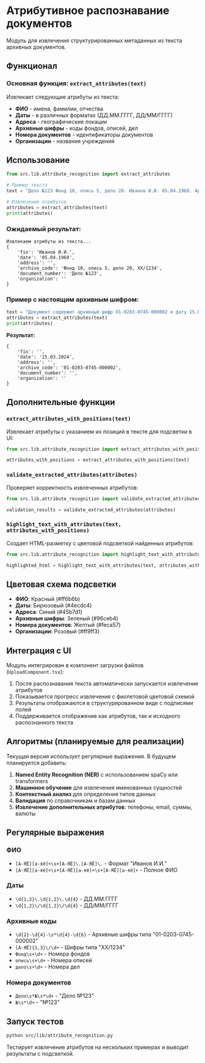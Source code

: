 # Атрибутивное распознавание документов

Модуль для извлечения структурированных метаданных из текста архивных документов.

## Функционал

### Основная функция: `extract_attributes(text)`

Извлекает следующие атрибуты из текста:
- **ФИО** - имена, фамилии, отчества
- **Даты** - в различных форматах (ДД.ММ.ГГГГ, ДД/ММ/ГГГГ)
- **Адреса** - географические локации
- **Архивные шифры** - коды фондов, описей, дел
- **Номера документов** - идентификаторы документов
- **Организации** - названия учреждений

## Использование

```python
from src.lib.attribute_recognition import extract_attributes

# Пример текста
text = "Дело №123 Фонд 10, опись 5, дело 20. Иванов И.И. 05.04.1960. Архивный шифр: XX/1234."

# Извлечение атрибутов
attributes = extract_attributes(text)
print(attributes)
```

### Ожидаемый результат:

```
Извлекаем атрибуты из текста...
{
    'fio': 'Иванов И.И.',
    'date': '05.04.1960', 
    'address': '',
    'archive_code': 'Фонд 10, опись 5, дело 20, XX/1234',
    'document_number': 'Дело №123',
    'organization': ''
}
```

### Пример с настоящим архивным шифром:

```python
text = "Документ содержит архивный шифр 01-0203-0745-000002 и дату 15.03.2024."
attributes = extract_attributes(text)
print(attributes)
```

**Результат:**
```
{
    'fio': '',
    'date': '15.03.2024',
    'address': '',
    'archive_code': '01-0203-0745-000002',
    'document_number': '',
    'organization': ''
}
```

## Дополнительные функции

### `extract_attributes_with_positions(text)`

Извлекает атрибуты с указанием их позиций в тексте для подсветки в UI:

```python
from src.lib.attribute_recognition import extract_attributes_with_positions

attributes_with_positions = extract_attributes_with_positions(text)
```

### `validate_extracted_attributes(attributes)`

Проверяет корректность извлеченных атрибутов:

```python
from src.lib.attribute_recognition import validate_extracted_attributes

validation_results = validate_extracted_attributes(attributes)
```

### `highlight_text_with_attributes(text, attributes_with_positions)`

Создает HTML-разметку с цветовой подсветкой найденных атрибутов:

```python
from src.lib.attribute_recognition import highlight_text_with_attributes

highlighted_html = highlight_text_with_attributes(text, attributes_with_positions)
```

## Цветовая схема подсветки

- **ФИО**: Красный (#ff6b6b)
- **Даты**: Бирюзовый (#4ecdc4)  
- **Адреса**: Синий (#45b7d1)
- **Архивные шифры**: Зеленый (#96ceb4)
- **Номера документов**: Желтый (#feca57)
- **Организации**: Розовый (#ff9ff3)

## Интеграция с UI

Модуль интегрирован в компонент загрузки файлов (`UploadComponent.tsx`):

1. После распознавания текста автоматически запускается извлечение атрибутов
2. Показывается прогресс извлечения с фиолетовой цветовой схемой
3. Результаты отображаются в структурированном виде с подписями полей
4. Поддерживается отображение как атрибутов, так и исходного распознанного текста

## Алгоритмы (планируемые для реализации)

Текущая версия использует регулярные выражения. В будущем планируется добавить:

1. **Named Entity Recognition (NER)** с использованием spaCy или transformers
2. **Машинное обучение** для извлечения именованных сущностей
3. **Контекстный анализ** для определения типов данных
4. **Валидация** по справочникам и базам данных
5. **Извлечение дополнительных атрибутов**: телефоны, email, суммы, валюты

## Регулярные выражения

### ФИО
- `[А-ЯЁ][а-яё]+\s+[А-ЯЁ]\.[А-ЯЁ]\.` - Формат "Иванов И.И."
- `[А-ЯЁ][а-яё]+\s+[А-ЯЁ][а-яё]+\s+[А-ЯЁ][а-яё]+` - Полное ФИО

### Даты
- `\d{1,2}\.\d{1,2}\.\d{4}` - ДД.ММ.ГГГГ
- `\d{1,2}\/\d{1,2}\/\d{4}` - ДД/ММ/ГГГГ

### Архивные коды
- `\d{2}-\d{4}-\s*\d{4}-\d{6}` - Архивные шифры типа "01-0203-0745-000002"
- `[А-ЯЁ]{1,3}\/\d+` - Шифры типа "XX/1234"
- `Фонд\s+\d+` - Номера фондов
- `опись\s+\d+` - Номера описей
- `дело\s+\d+` - Номера дел

### Номера документов  
- `Дело\s*№\s*\d+` - "Дело №123"
- `№\s*\d+` - "№123"

## Запуск тестов

```bash
python src/lib/attribute_recognition.py
```

Тестирует извлечение атрибутов на нескольких примерах и выводит результаты с подсветкой.
